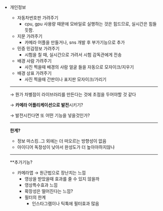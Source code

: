 - 개인정보      
    - 자동차번호판 가려주기
        - cpu,  gpu 사용량 때문에 모바일로 실행하는 것은 힘드므로, 실시간은 힘들듯함.
    - 지문 가려주기
        - 카메라 어플을 만들거나, sns 개발 후 부가기능으로 추가
    - 민증 민감정보 가려주기
        - 시험을 칠 때, 실시간으로 가려서 시험 감독관에게 전송
    - 배경 사람 가려주기
        - 사진 찍을때 배경의 사람 얼굴 들을 자동으로 모자이크/지우기
    - 배경 상표 가려주기
        - 사진 찍을때 간판이나 표지판 모자이크/가리기
    
    ---
     
    → 뭔가 차별점이 라이브러리를 만든다는 것에 초점을 두어야할 것 같다
    
    → **카메라 어플리케이션으로 발전**시키기?
    
    → 발전시킨다면 또 어떤 기능을 넣을것인가?
    
    ---                
    
    **한계?**
    
    - 정보 마스킹..그 외에는 더 떠오르는 방향성이 없음
    - 아이디어 독창성이 낮아서 완성도가 더 높아야하지않나
    
    ---
    
    **추가기능?
    
    - 카메라앱 → 원근법으로 장난치는 느낌
        - 영상을 받았을때 효과를 줄 수 있지 않을까
        - 영상특수효과 느낌
        - 확장성은 떨어진다는 느낌?
        - 필터의 한계
            - 인스타그램이나 틱톡에 필터효과 많음

